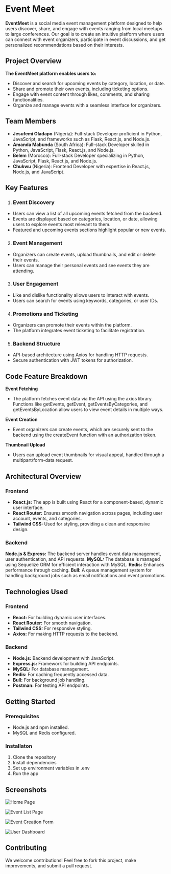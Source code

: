 # Event Meet
**EventMeet** is a social media event management platform designed to help users discover, share, and engage with events ranging from local meetups to large conferences. Our goal is to create an intuitive platform where users can connect with event organizers, participate in event discussions, and get personalized recommendations based on their interests.

## Project Overview

**The EventMeet platform enables users to:**
- Discover and search for upcoming events by category, location, or date.
- Share and promote their own events, including ticketing options.
- Engage with event content through likes, comments, and sharing functionalities.
- Organize and manage events with a seamless interface for organizers.

## Team Members

- **Jesufemi Oladapo** (Nigeria): Full-stack Developer proficient in Python, JavaScript, and frameworks such as Flask, React.js, and Node.js.
- **Amanda Mabunda** (South Africa): Full-stack Developer skilled in Python, JavaScript, Flask, React.js, and Node.js.
- **Belem** (Morocco): Full-stack Developer specializing in Python, JavaScript, Flask, React.js, and Node.js.
- **Chukwu** (Nigeria): Frontend Developer with expertise in React.js, Node.js, and JavaScript.

## Key Features

1. ### Event Discovery
- Users can view a list of all upcoming events fetched from the backend.
- Events are displayed based on categories, location, or date, allowing users to explore events most relevant to them.
- Featured and upcoming events sections highlight popular or new events.

2. ### Event Management
- Organizers can create events, upload thumbnails, and edit or delete their events.
- Users can manage their personal events and see events they are attending.

3. ### User Engagement
- Like and dislike functionality allows users to interact with events.
- Users can search for events using keywords, categories, or user IDs.

4. ### Promotions and Ticketing
- Organizers can promote their events within the platform.
- The platform integrates event ticketing to facilitate registration.

5. ### Backend Structure
- API-based architecture using Axios for handling HTTP requests.
- Secure authentication with JWT tokens for authorization.

## Code Feature Breakdown
**Event Fetching**
- The platform fetches event data via the API using the axios library. Functions like getEvents, getEvent, getEventsByCategories, and getEventsByLocation allow users to view event details in multiple ways.

**Event Creation**
- Event organizers can create events, which are securely sent to the backend using the createEvent function with an authorization token.

**Thumbnail Upload**
- Users can upload event thumbnails for visual appeal, handled through a multipart/form-data request.

## Architectural Overview

### Frontend
- **React.js:** The app is built using React for a component-based, dynamic user interface.
- **React Router:** Ensures smooth navigation across pages, including user account, events, and categories.
- **Tailwind CSS:** Used for styling, providing a clean and responsive design.

### Backend
**Node.js & Express:** The backend server handles event data management, user authentication, and API requests.
**MySQL:** The database is managed using Sequelize ORM for efficient interaction with MySQL.
**Redis:** Enhances performance through caching.
**Bull:** A queue management system for handling background jobs such as email notifications and event promotions.

## Technologies Used

### Frontend
- **React:** For building dynamic user interfaces.
- **React Router:** For smooth navigation.
- **Tailwind CSS:** For responsive styling.
- **Axios:** For making HTTP requests to the backend.

### Backend
- **Node.js:** Backend development with JavaScript.
- **Express.js:** Framework for building API endpoints.
- **MySQL:** For database management.
- **Redis:** For caching frequently accessed data.
- **Bull:** For background job handling.
- **Postman:** For testing API endpoints.

## Getting Started

### Prerequisites
- Node.js and npm installed.
- MySQL and Redis configured.

### Installaton
1. Clone the repository
2. Install dependencies
3. Set up environment variables in .env
4. Run the app

## Screenshots

![Home Page](./images/https://imgur.com/Axz2i3l)

![Event List Page](./images/https://imgur.com/Ms0WKli)

![Event Creation Form](./)

![User Dashboard](./)

## Contributing 

We welcome contributions! Feel free to fork this project, make improvements, and submit a pull request.


